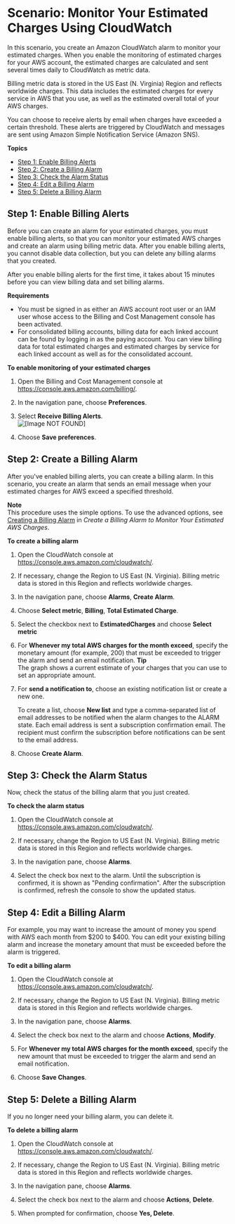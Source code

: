 # Scenario: Monitor Your Estimated Charges Using CloudWatch<a name="gs_monitor_estimated_charges_with_cloudwatch"></a>

In this scenario, you create an Amazon CloudWatch alarm to monitor your estimated charges\. When you enable the monitoring of estimated charges for your AWS account, the estimated charges are calculated and sent several times daily to CloudWatch as metric data\.

Billing metric data is stored in the US East \(N\. Virginia\) Region and reflects worldwide charges\. This data includes the estimated charges for every service in AWS that you use, as well as the estimated overall total of your AWS charges\.

You can choose to receive alerts by email when charges have exceeded a certain threshold\. These alerts are triggered by CloudWatch and messages are sent using Amazon Simple Notification Service \(Amazon SNS\)\.

**Topics**
+ [Step 1: Enable Billing Alerts](#gs_turning_on_billing_metrics)
+ [Step 2: Create a Billing Alarm](#gs_creating_billing_alarm)
+ [Step 3: Check the Alarm Status](#gs_checking_billing_alarm)
+ [Step 4: Edit a Billing Alarm](#gs_editing_billing_alarm)
+ [Step 5: Delete a Billing Alarm](#gs_deleting_billing_alarm)

## Step 1: Enable Billing Alerts<a name="gs_turning_on_billing_metrics"></a>

Before you can create an alarm for your estimated charges, you must enable billing alerts, so that you can monitor your estimated AWS charges and create an alarm using billing metric data\. After you enable billing alerts, you cannot disable data collection, but you can delete any billing alarms that you created\.

After you enable billing alerts for the first time, it takes about 15 minutes before you can view billing data and set billing alarms\.

**Requirements**
+ You must be signed in as either an AWS account root user or an IAM user whose access to the Billing and Cost Management console has been activated\.
+ For consolidated billing accounts, billing data for each linked account can be found by logging in as the paying account\. You can view billing data for total estimated charges and estimated charges by service for each linked account as well as for the consolidated account\.

**To enable monitoring of your estimated charges**

1. Open the Billing and Cost Management console at [https://console\.aws\.amazon\.com/billing/](https://console.aws.amazon.com/billing/home?#/)\.

1. In the navigation pane, choose **Preferences**\.

1. Select **Receive Billing Alerts**\.  
![\[Image NOT FOUND\]](http://docs.aws.amazon.com/AmazonCloudWatch/latest/monitoring/images/billing_preferences.png)

1. Choose **Save preferences**\.

## Step 2: Create a Billing Alarm<a name="gs_creating_billing_alarm"></a>

After you've enabled billing alerts, you can create a billing alarm\. In this scenario, you create an alarm that sends an email message when your estimated charges for AWS exceed a specified threshold\.

**Note**  
This procedure uses the simple options\. To use the advanced options, see [Creating a Billing Alarm](monitor_estimated_charges_with_cloudwatch.md#creating_billing_alarm_with_wizard) in *Create a Billing Alarm to Monitor Your Estimated AWS Charges*\.

**To create a billing alarm**

1. Open the CloudWatch console at [https://console\.aws\.amazon\.com/cloudwatch/](https://console.aws.amazon.com/cloudwatch/)\.

1. If necessary, change the Region to US East \(N\. Virginia\)\. Billing metric data is stored in this Region and reflects worldwide charges\.

1. In the navigation pane, choose **Alarms**, **Create Alarm**\.

1. Choose **Select metric**, **Billing**, **Total Estimated Charge**\.

1. Select the checkbox next to **EstimatedCharges** and choose **Select metric**

1. For **Whenever my total AWS charges for the month exceed**, specify the monetary amount \(for example, 200\) that must be exceeded to trigger the alarm and send an email notification\.
**Tip**  
The graph shows a current estimate of your charges that you can use to set an appropriate amount\.

1. For **send a notification to**, choose an existing notification list or create a new one\.

   To create a list, choose **New list** and type a comma\-separated list of email addresses to be notified when the alarm changes to the ALARM state\. Each email address is sent a subscription confirmation email\. The recipient must confirm the subscription before notifications can be sent to the email address\.

1. Choose **Create Alarm**\. 

## Step 3: Check the Alarm Status<a name="gs_checking_billing_alarm"></a>

Now, check the status of the billing alarm that you just created\.

**To check the alarm status**

1. Open the CloudWatch console at [https://console\.aws\.amazon\.com/cloudwatch/](https://console.aws.amazon.com/cloudwatch/)\.

1. If necessary, change the Region to US East \(N\. Virginia\)\. Billing metric data is stored in this Region and reflects worldwide charges\.

1. In the navigation pane, choose **Alarms**\.

1. Select the check box next to the alarm\. Until the subscription is confirmed, it is shown as "Pending confirmation"\. After the subscription is confirmed, refresh the console to show the updated status\.

## Step 4: Edit a Billing Alarm<a name="gs_editing_billing_alarm"></a>

For example, you may want to increase the amount of money you spend with AWS each month from $200 to $400\. You can edit your existing billing alarm and increase the monetary amount that must be exceeded before the alarm is triggered\.

**To edit a billing alarm**

1. Open the CloudWatch console at [https://console\.aws\.amazon\.com/cloudwatch/](https://console.aws.amazon.com/cloudwatch/)\.

1. If necessary, change the Region to US East \(N\. Virginia\)\. Billing metric data is stored in this Region and reflects worldwide charges\.

1. In the navigation pane, choose **Alarms**\.

1. Select the check box next to the alarm and choose **Actions**, **Modify**\.

1. For **Whenever my total AWS charges for the month exceed**, specify the new amount that must be exceeded to trigger the alarm and send an email notification\.

1. Choose **Save Changes**\.

## Step 5: Delete a Billing Alarm<a name="gs_deleting_billing_alarm"></a>

If you no longer need your billing alarm, you can delete it\.

**To delete a billing alarm**

1. Open the CloudWatch console at [https://console\.aws\.amazon\.com/cloudwatch/](https://console.aws.amazon.com/cloudwatch/)\.

1. If necessary, change the Region to US East \(N\. Virginia\)\. Billing metric data is stored in this Region and reflects worldwide charges\.

1. In the navigation pane, choose **Alarms**\.

1. Select the check box next to the alarm and choose **Actions**, **Delete**\.

1. When prompted for confirmation, choose **Yes, Delete**\.